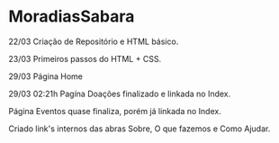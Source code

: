 # MoradiasSabara

22/03
Criação de Repositório e HTML básico.

23/03
Primeiros passos do HTML + CSS.

29/03
Página Home

29/03 02:21h
Pagína Doações finalizado e linkada no Index.

Página Eventos quase finaliza, porém já linkada no Index.

Criado link's internos das abras Sobre, O que fazemos e Como Ajudar.